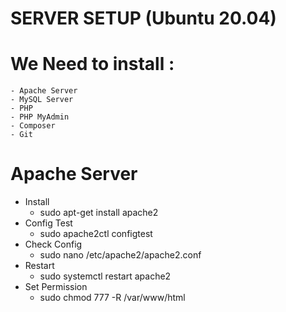 **SERVER SETUP (Ubuntu 20.04)**
===============================
# We Need to install :
	- Apache Server
	- MySQL Server
	- PHP
	- PHP MyAdmin
	- Composer
	- Git

# Apache Server
- Install
	- sudo apt-get install apache2
- Config Test
	- sudo apache2ctl configtest
- Check Config
	- sudo nano /etc/apache2/apache2.conf
- Restart
	- sudo systemctl restart apache2
- Set Permission
	- sudo chmod 777 -R /var/www/html
